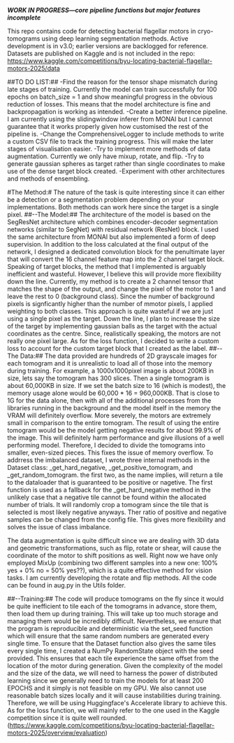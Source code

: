 ***WORK IN PROGRESS—core pipeline functions but major features incomplete***

This repo contains code for detecting bacterial flagellar motors in cryo-tomograms using deep learning segmentation methods. Active development is in v3.0; earlier versions are backlogged for reference.
Datasets are published on Kaggle and is not included in the repo: https://www.kaggle.com/competitions/byu-locating-bacterial-flagellar-motors-2025/data

##TO DO LIST:##
	-Find the reason for the tensor shape mismatch during late stages of training. Currently the model can train successfully for 100 epochs on batch_size = 1 and show meaningful progress 
	in the obvious reduction of losses. This means that the model architecture is fine and backpropagation is working as intended. 
	-Create a better inference pipeline. I am currently using the slidingwindow inferer from MONAI but I cannot guarantee that it works properly given how customised the rest of the pipeline is. 
	-Change the ComprehensiveLogger to include methods to write a custom CSV file to track the training progress. This will make the later stages of visualisation easier.
	-Try to implement more methods of data augmentation. Currently we only have mixup, rotate, and flip.
	-Try to generate gaussian spheres as target rather than single coordinates to make use of the dense target block created. 
	-Experiment with other architectures and methods of ensembling. 

#The Method:#
The nature of the task is quite interesting since it can either be a detection or a segmentation problem depending on your implementations. Both methods can work here since the target is 
a single pixel. 
##--The Model:##
The architecture of the model is based on the SegResNet architecture which combines encoder-decoder segmentation networks (similar to SegNet) with residual network (ResNet) block. I used the
same architecture from MONAI but also implemented a form of deep supervision. In addition to the loss calculated at the final output of the network, I designed a dedicated convolution block for 
the penultimate layer that will convert the 16 channel feature map into the 2 channel target block. 
Speaking of target blocks, the method that I implemented is arguably inefficient and wasteful. However, I believe this will provide more flexibility down the line. Currently, my method is to create
a 2 channel tensor that matches the shape of the output, and change the pixel of the motor to 1 and leave the rest to 0 (background class). Since the number of background pixels is signficantly 
higher than the number of mmotor pixels, I applied weighting to both classes. This approach is quite wasteful if we are just using a single pixel as the target. Down the line, I plan to increase
the size of the target by implementing gaussian balls as the target with the actual coordinates as the centre. Since, realistically speaking, the motors are not really one pixel large.
As for the loss function, I decided to write a custom loss to account for the custom target block that I created as the label. 
##--The Data:##
The data provided are hundreds of 2D grayscale images for each tomogram and it is unrealistic to load all of those into the memory during training. For example, a 1000x1000pixel image is about 200KB in size, 
lets say the tomogram has 300 slices. Then a single tomogram is about 60,000KB in size. If we set the batch size to 16 (which is modest), the memory usage alone would be 60,000 * 16 = 960,000KB. That is close to 
1G for the data alone, then with all of the additional processes from the libraries running in the background and the model itself in the memory the VRAM will definitely overflow. 
More severely, the motors are extremely small in comparison to the entire tomogram. The result of using the entire tomogram would be the model getting negative results for about 99.9% of the image. This will definitely harm
performance and give illusions of a well performing model. 
Therefore, I decided to divide the tomograms into smaller, even-sized pieces. This fixes the issue of memory overflow. To addrress the imbalanced dataset, I wrote three internal methods in the Dataset class: _get_hard_negative, _get_positive_tomogram, and  _get_random_tomogram. the first two, as the name implies, will return a tile to the dataloader that is guaranteed to be positive or nagetive. The first function is used as a fallback for the 
_get_hard_negative method in the unlikely case that a negative tile cannot be found within the allocated number of trials. It will randomly crop a tomogram since the tile that is selected is most likely negative anyways. Ther ratio of positive and negative samples can be changed from the config file. This gives more flexibility and solves the issue of class imbalance. 

The data augmentation is quite difficult since we are dealing with 3D data and geometric transformations, such as flip, rotate or shear, will cause the coordinate of the motor to shift positions as well. Right now we have only employed MixUp (combining two different samples into a new one: 100% yes + 0% no = 50% yes??), which is a quite effective method for vision tasks. I am currently developing the rotate and flip methods. All the code can be found in aug.py in the Utils folder.

##--Training:## 
The code will produce tomograms on the fly since it would be quite inefficient to tile each of the tomograms in advance, store them, then load them up during training. This will take up too much storage and managing them would be incredibly difficult.
Nevertheless, we ensure that the program is reproducible and deterministic via the set_seed function which will ensure that the same random numbers are generated every single time. To ensure that the Dataset function also 
gives the same tiles every single time, I created a NumPy RandomState object with the seed provided. This ensures that each tile experience the same offset from the location of the motor during generation.
Given the complexity of the model and the size of the data, we will need to harness the power of distributed learning since we generally need to train the models for at least 200 EPOCHS and it simply is not feasible on my GPU. We also cannot use reasonable batch sizes locally and it will cause instabilities during training. 
Therefore, we will be using Huggingface's Accelerate library to achieve this. 
As for the loss function, we will mainly refer to the one used in the Kaggle competition since it is quite well rounded. (https://www.kaggle.com/competitions/byu-locating-bacterial-flagellar-motors-2025/overview/evaluation)



